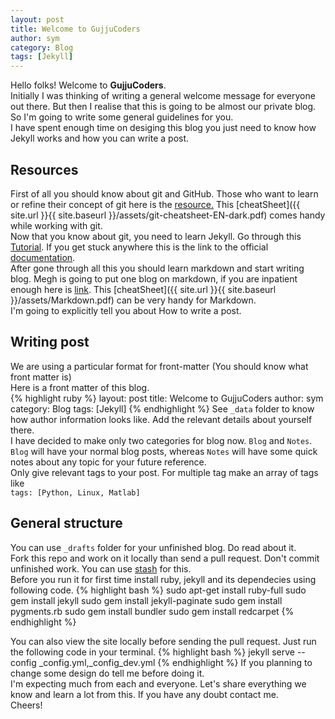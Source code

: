 ```yaml
---
layout: post
title: Welcome to GujjuCoders
author: sym
category: Blog
tags: [Jekyll]
---
```


Hello folks! Welcome to **GujjuCoders**.  
Initially I was thinking of writing a general welcome message for everyone out there. 
But then I realise that this is going to be almost our private blog.
So I'm going to write some general guidelines for you.  
I have spent enough time on desiging this blog you just need to know how Jekyll works and 
how you can write a post.  
## Resources  
First of all you should know about git and GitHub. Those who want to learn or refine their concept of git
here is the [resource.](https://www.git-tower.com/learn/git/ebook/en/command-line/introduction#start)
This [cheatSheet]({{ site.url }}{{ site.baseurl }}/assets/git-cheatsheet-EN-dark.pdf) comes handy while working with git.   
Now that you know about git, you need to learn Jekyll. Go through this 
[Tutorial](http://jekyll.tips/). If you get stuck anywhere 
this is the link to the official [documentation](https://jekyllrb.com/docs/home/).  
After gone through all this you should learn markdown and start writing blog. Megh is going to put one 
blog on markdown, if you are inpatient enough here is [link](http://www.markdowntutorial.com/). 
This [cheatSheet]({{ site.url }}{{ site.baseurl }}/assets/Markdown.pdf) can be very handy for Markdown.  
I'm going to explicitly tell you about How to write a post.  
## Writing post  
We are using a particular format for front-matter (You should know what front matter is)  
Here is a front matter of this blog.  
{% highlight ruby %}
layout: post
title: Welcome to GujjuCoders
author: sym
category: Blog
tags: [Jekyll]
{% endhighlight %}
See `_data` folder to know how author information looks like. Add the relevant details about yourself there.  
I have decided to make only two categories for blog now. `Blog` and `Notes`.
`Blog` will have your normal blog posts, whereas `Notes` will have some quick notes about any topic 
for your future reference.  
Only give relevant tags to your post. For multiple tag make an array of tags like  
`tags: [Python, Linux, Matlab]`   

## General structure 
You can use `_drafts` folder for your unfinished blog. Do read about it.  
Fork this repo and work on it locally than send a pull request. Don't commit unfinished work. You can use 
[stash](https://www.git-tower.com/learn/git/ebook/en/command-line/branching-merging/stashing#start) for this.  
Before you run it for first time install ruby, jekyll and its dependecies using following code.
{% highlight bash %}
sudo apt-get install ruby-full
sudo gem install jekyll
sudo gem install jekyll-paginate
sudo gem install pygments.rb
sudo gem install bundler
sudo gem install redcarpet
{% endhighlight %}

You can also view the site locally before sending the pull request.
Just run the following code in your terminal.
{% highlight bash %}
jekyll serve --config _config.yml,_config_dev.yml
{% endhighlight %}
If you planning to change some design do tell me before doing it.  
I'm expecting much from each and everyone. Let's share everything we know and learn a lot from this.
If you have any doubt contact me.  
Cheers!

